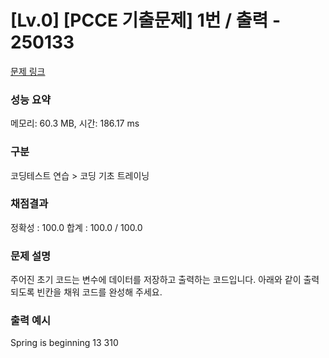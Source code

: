 # [Lv.0] [PCCE 기출문제] 1번 / 출력 - 250133

[문제 링크](https://school.programmers.co.kr/learn/courses/30/lessons/250133) 

### 성능 요약

메모리: 60.3 MB, 시간: 186.17 ms

### 구분

코딩테스트 연습 > 코딩 기초 트레이닝

### 채점결과

정확성 : 100.0
합계 : 100.0 / 100.0

### 문제 설명

<p>주어진 초기 코드는 변수에 데이터를 저장하고 출력하는 코드입니다. 아래와 같이 출력되도록 빈칸을 채워 코드를 완성해 주세요.</p>

### 출력 예시 

 <p>Spring is beginning
13
310</p>
